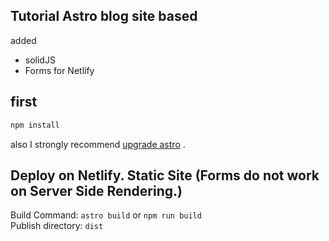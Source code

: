 ## Tutorial Astro blog site based  
added 
- solidJS
- Forms for Netlify  

## first  
```bash
npm install
```  
also I strongly recommend [upgrade astro](https://docs.astro.build/en/guides/upgrade-to/v3/) .
## Deploy on Netlify. Static Site (Forms do not work on Server Side Rendering.)

Build Command: `astro build` or `npm run build`  
Publish directory: `dist`
